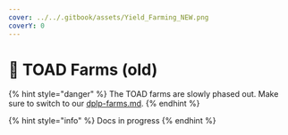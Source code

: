 ```yaml
---
cover: ../../.gitbook/assets/Yield_Farming_NEW.png
coverY: 0
---
```


# 🐸 TOAD Farms (old)

{% hint style="danger" %}
The TOAD farms are slowly phased out. Make sure to switch to our [dplp-farms.md](dplp-farms.md "mention").
{% endhint %}

{% hint style="info" %}
Docs in progress
{% endhint %}
